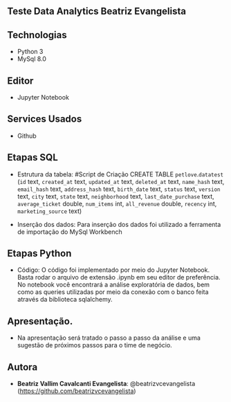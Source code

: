 ## Teste Data Analytics Beatriz Evangelista
 

## Technologias
 

* Python 3
* MySql 8.0


## Editor
* Jupyter Notebook

## Services Usados
 
* Github


  
## Etapas SQL
 
* Estrutura da tabela:
#Script de Criação
CREATE TABLE `petlove`.`datatest` 
(`id` text, 
`created_at` text, 
`updated_at` text, 
`deleted_at` text, 
`name_hash` text, 
`email_hash` text, 
`address_hash` text, 
`birth_date` text, 
`status` text, 
`version` text, 
`city` text, 
`state` text, 
`neighborhood` text, 
`last_date_purchase` text, 
`average_ticket` double, 
`num_items` int, 
`all_revenue` double, 
`recency` int, 
`marketing_source` text)

* Inserção dos dados:
Para inserção dos dados foi utilizado a ferramenta de importação do MySql Workbench 

## Etapas Python
 
* Código:
O código foi implementado por meio do Jupyter Notebook. Basta rodar o arquivo de extensão .ipynb em seu editor de preferência. No notebook você encontrará a análise exploratória de dados, bem como as queries utilizadas por meio da conexão com o banco feita através da biblioteca sqlalchemy.
 
 
## Apresentação.
 
  - Na apresentação será tratado o passo a passo da análise e uma sugestão de próximos passos para o time de negócio.
 
 
## Autora
 
* **Beatriz Vallim Cavalcanti Evangelista**: @beatrizvcevangelista (https://github.com/beatrizvcevangelista)
 